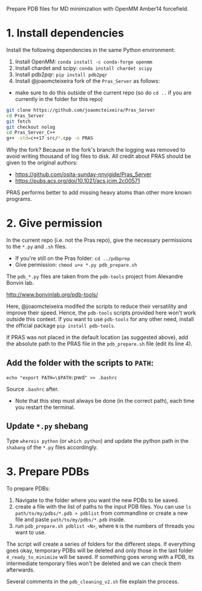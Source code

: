 Prepare PDB files for MD minimization with OpenMM Amber14 forcefield.

# 1. Install dependencies

Install the following dependencies in the same Python environment:

1. Install OpenMM: `conda install -c conda-forge openmm`
1. Install chardet and scipy: `conda install chardet scipy` 
1. Install pdb2pqr: `pip install pdb2pqr`
1. Install @joaomcteixeira fork of the `Pras_Server` as follows:
  - make sure to do this outside of the current repo (so do `cd ..` if you are currently in the folder for this repo)

```bash
git clone https://github.com/joaomcteixeira/Pras_Server
cd Pras_Server
git fetch
git checkout nolog
cd Pras_Server_C++
g++ -std=c++17 src/*.cpp -o PRAS
```

Why the fork? Because in the fork's branch the logging was removed to avoid
writing thousand of log files to disk. All credit about PRAS should be given to
the original authors:

* https://github.com/osita-sunday-nnyigide/Pras_Server
* https://pubs.acs.org/doi/10.1021/acs.jcim.2c00571

PRAS performs better to add missing heavy atoms than other more known programs.

# 2. Give permission
In the current repo (i.e. not the Pras repo),  give the necessary permissions to the `*.py` and `.sh` files.

- If you're still on the Pras folder: `cd ../pdbprep` 
- Give permission: `chmod u+x *.py pdb_prepare.sh`

The `pdb_*.py` files are taken from the `pdb-tools` project from Alexandre Bonvin lab.

http://www.bonvinlab.org/pdb-tools/

Here, @joaomcteixeira modifed the scripts to reduce their versatility and
improve their speed. Hence, the `pdb-tools` scripts provided here won't work
outside this context. If you want to use `pdb-tools` for any other need,
install the official package `pip install pdb-tools`.

If PRAS was not placed in the default location (as suggested above), 
add the absolute path to the PRAS file in the `pdb_prepare.sh` file (edit its line 4).

## Add the folder with the scripts to `PATH`:

`echo "export PATH=\$PATH:`pwd`" >> .bashrc`

Source `.bashrc` after.
- Note that this step must always be done (in the correct path), each time you restart the terminal.

## Update `*.py` shebang

Type `whereis python` (or `which python`) and update the python path in the
`shabang` of the `*.py` files accordingly.

# 3. Prepare PDBs

To prepare PDBs:

1. Navigate to the folder where you want the new PDBs to be saved.
1. create a file with the list of paths to the input PDB files. You can use `ls path/to/my/pdbs/*.pdb > pdblist` from commandline or create a new file and paste `path/to/my/pdbs/*.pdb` inside.
1. run `pdb_prepare.sh pdblist <N>`, where `N` is the numbers of threads you want to use.

The script will create a series of folders for the different steps. If
everything goes okay, temporary PDBs will be deleted and only those in the last
folder `4_ready_to_minimize` will be saved. If something goes wrong with a
PDB, its intermediate temporary files won't be deleted and we can check them
afterwards.

Several comments in the `pdb_cleaning_v2.sh` file explain the process.
